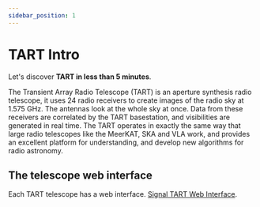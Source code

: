 ```yaml
---
sidebar_position: 1
---
```


# TART Intro

Let's discover **TART in less than 5 minutes**.

The Transient Array Radio Telescope (TART) is an aperture synthesis radio telescope, it uses 24 radio receivers to create images of the radio sky at 1.575 GHz. The antennas look at the whole sky at once. Data from these receivers are correlated by the TART basestation, and visibilities are generated in real time.  The TART operates in exactly the same way that large radio telescopes like the MeerKAT, SKA and VLA work, and provides an excellent platform for understanding, and develop new algorithms for radio astronomy. 

## The telescope web interface

Each TART telescope has a web interface. [Signal TART Web Interface](https://tart.elec.ac.nz/signal/home).

